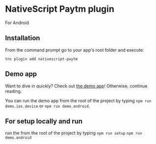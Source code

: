 # NativeScript Paytm plugin
For Android

## Installation
From the command prompt go to your app's root folder and execute:

```
tns plugin add nativescript-paytm
```

## Demo app
Want to dive in quickly? Check out [the demo app](demo)! Otherwise, continue reading.

You can run the demo app from the root of the project by typing `npm run demo.ios.device` or `npm run demo.android`.


## For setup locally and run
run the from the root of the project by typing
`npm run setup`
`npm run demo.android`

